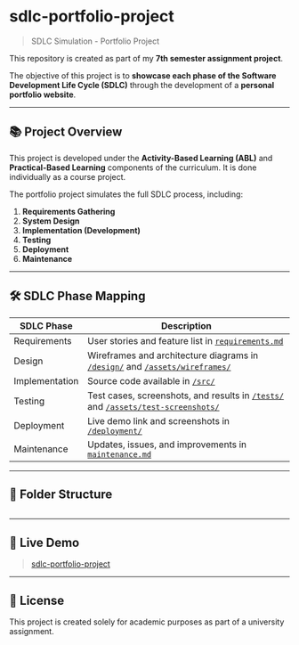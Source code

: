 # sdlc-portfolio-project
> SDLC Simulation - Portfolio Project

This repository is created as part of my **7th semester assignment project**.

The objective of this project is to **showcase each phase of the Software Development Life Cycle (SDLC)** through the development of a **personal portfolio website**.

---

## 📚 Project Overview

This project is developed under the **Activity-Based Learning (ABL)** and **Practical-Based Learning** components of the curriculum. It is done individually as a course project.

The portfolio project simulates the full SDLC process, including:

1. **Requirements Gathering**
2. **System Design**
3. **Implementation (Development)**
4. **Testing**
5. **Deployment**
6. **Maintenance**

---

## 🛠 SDLC Phase Mapping

| SDLC Phase       | Description                                                                 |
|------------------|-----------------------------------------------------------------------------|
| Requirements     | User stories and feature list in [`requirements.md`](requirements.md)       |
| Design           | Wireframes and architecture diagrams in [`/design/`](design/) and [`/assets/wireframes/`](assets/wireframes/) |
| Implementation   | Source code available in [`/src/`](src/)                                   |
| Testing          | Test cases, screenshots, and results in [`/tests/`](tests/) and [`/assets/test-screenshots/`](assets/test-screenshots/) |
| Deployment       | Live demo link and screenshots in [`/deployment/`](deployment/)             |
| Maintenance      | Updates, issues, and improvements in [`maintenance.md`](maintenance.md)     |

---

## 📁 Folder Structure

```

```

---

## 🔗 Live Demo

> [sdlc-portfolio-project](https://runarok.github.io/sdlc-portfolio-project/)

---

## 📄 License

This project is created solely for academic purposes as part of a university assignment.
